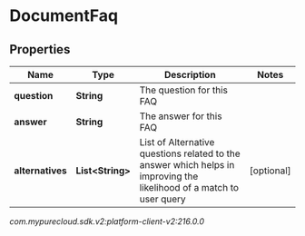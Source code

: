 # DocumentFaq


## Properties

| Name | Type | Description | Notes |
| ------------ | ------------- | ------------- | ------------- |
| **question** | **String** | The question for this FAQ |  |
| **answer** | **String** | The answer for this FAQ |  |
| **alternatives** | **List&lt;String&gt;** | List of Alternative questions related to the answer which helps in improving the likelihood of a match to user query |  [optional] |




_com.mypurecloud.sdk.v2:platform-client-v2:216.0.0_
